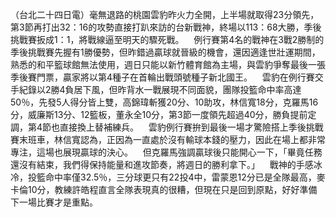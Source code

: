（台北二十四日電）毫無退路的桃園雲豹昨火力全開，上半場就取得23分領先，第3節再打出32：16的攻勢直接打趴來訪的台新戰神，終場以113：68大勝，季後挑戰賽扳成1：1，將戰線逼至明天的驟死戰。    例行賽第4名的戰神在3戰2勝制的季後挑戰賽先握有1勝優勢，但昨錯過贏球就晉級的機會，還因適逢世壯運期間，熟悉的和平籃球館無法使用，週日只能以新竹體育館為主場，與雲豹爭奪最後一張季後賽門票，贏家將以第4種子在首輪出戰頭號種子新北國王。    雲豹在例行賽交手紀錄以2勝4負居下風，但昨背水一戰展現不同面貌，團隊投籃命中率高達50％，先發5人得分皆上雙，高錦瑋斬獲20分、10助攻，林信寬18分，克羅馬16分，威廉斯13分、12籃板，董永全10分，第3節一度領先超過40分，勝負提前定調，第4節也直接換上替補練兵。    雲豹例行賽拚到最後一場才驚險搭上季後挑戰賽末班車，林信寬認為，正因為一直處於沒有輸球本錢的壓力，因此在場上都非常專注，這場也展現贏球的決心。    但克羅馬強調贏球後只能開心一下，「畢竟任務還沒有結束，我們得保持能量和進攻節奏，將週日的勝利拿下。」    戰神的手感冰冷，投籃命中率僅32.5％，三分球更只有22投4中，雷蒙恩12分已是全隊最高，麥卡倫10分，教練許皓程直言全隊表現真的很糟，但現在只是回到原點，好好準備下一場比賽才是重點。